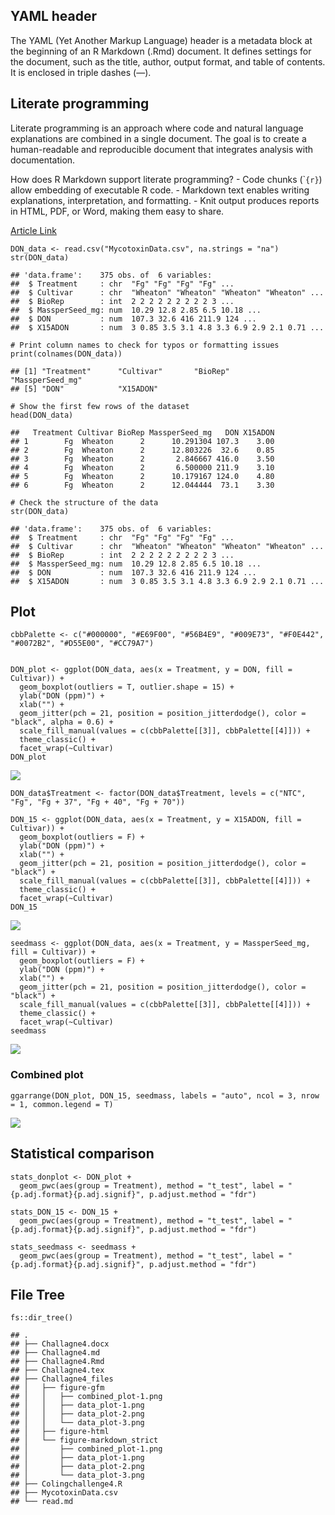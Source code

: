 ## **YAML header**

The YAML (Yet Another Markup Language) header is a metadata block at the
beginning of an R Markdown (.Rmd) document. It defines settings for the
document, such as the title, author, output format, and table of
contents. It is enclosed in triple dashes (—).

## **Literate programming**

Literate programming is an approach where code and natural language
explanations are combined in a single document. The goal is to create a
human-readable and reproducible document that integrates analysis with
documentation.

How does R Markdown support literate programming? - Code chunks
(\``{r}`) allow embedding of executable R code. - Markdown text enables
writing explanations, interpretation, and formatting. - Knit output
produces reports in HTML, PDF, or Word, making them easy to share.

[Article Link](https://pubmed.ncbi.nlm.nih.gov/34587775/)

    DON_data <- read.csv("MycotoxinData.csv", na.strings = "na")
    str(DON_data)

    ## 'data.frame':    375 obs. of  6 variables:
    ##  $ Treatment     : chr  "Fg" "Fg" "Fg" "Fg" ...
    ##  $ Cultivar      : chr  "Wheaton" "Wheaton" "Wheaton" "Wheaton" ...
    ##  $ BioRep        : int  2 2 2 2 2 2 2 2 2 3 ...
    ##  $ MassperSeed_mg: num  10.29 12.8 2.85 6.5 10.18 ...
    ##  $ DON           : num  107.3 32.6 416 211.9 124 ...
    ##  $ X15ADON       : num  3 0.85 3.5 3.1 4.8 3.3 6.9 2.9 2.1 0.71 ...

    # Print column names to check for typos or formatting issues
    print(colnames(DON_data))

    ## [1] "Treatment"      "Cultivar"       "BioRep"         "MassperSeed_mg"
    ## [5] "DON"            "X15ADON"

    # Show the first few rows of the dataset
    head(DON_data)

    ##   Treatment Cultivar BioRep MassperSeed_mg   DON X15ADON
    ## 1        Fg  Wheaton      2      10.291304 107.3    3.00
    ## 2        Fg  Wheaton      2      12.803226  32.6    0.85
    ## 3        Fg  Wheaton      2       2.846667 416.0    3.50
    ## 4        Fg  Wheaton      2       6.500000 211.9    3.10
    ## 5        Fg  Wheaton      2      10.179167 124.0    4.80
    ## 6        Fg  Wheaton      2      12.044444  73.1    3.30

    # Check the structure of the data
    str(DON_data)

    ## 'data.frame':    375 obs. of  6 variables:
    ##  $ Treatment     : chr  "Fg" "Fg" "Fg" "Fg" ...
    ##  $ Cultivar      : chr  "Wheaton" "Wheaton" "Wheaton" "Wheaton" ...
    ##  $ BioRep        : int  2 2 2 2 2 2 2 2 2 3 ...
    ##  $ MassperSeed_mg: num  10.29 12.8 2.85 6.5 10.18 ...
    ##  $ DON           : num  107.3 32.6 416 211.9 124 ...
    ##  $ X15ADON       : num  3 0.85 3.5 3.1 4.8 3.3 6.9 2.9 2.1 0.71 ...

## **Plot**

    cbbPalette <- c("#000000", "#E69F00", "#56B4E9", "#009E73", "#F0E442", "#0072B2", "#D55E00", "#CC79A7")


    DON_plot <- ggplot(DON_data, aes(x = Treatment, y = DON, fill = Cultivar)) +
      geom_boxplot(outliers = T, outlier.shape = 15) +
      ylab("DON (ppm)") +
      xlab("") +
      geom_jitter(pch = 21, position = position_jitterdodge(), color = "black", alpha = 0.6) + 
      scale_fill_manual(values = c(cbbPalette[[3]], cbbPalette[[4]])) +
      theme_classic() +
      facet_wrap(~Cultivar)
    DON_plot

![](Challagne4_files/figure-markdown_strict/data_plot-1.png)

    DON_data$Treatment <- factor(DON_data$Treatment, levels = c("NTC", "Fg", "Fg + 37", "Fg + 40", "Fg + 70"))

    DON_15 <- ggplot(DON_data, aes(x = Treatment, y = X15ADON, fill = Cultivar)) +
      geom_boxplot(outliers = F) +
      ylab("DON (ppm)") +
      xlab("") +
      geom_jitter(pch = 21, position = position_jitterdodge(), color = "black") + 
      scale_fill_manual(values = c(cbbPalette[[3]], cbbPalette[[4]])) +
      theme_classic() +
      facet_wrap(~Cultivar)
    DON_15

![](Challagne4_files/figure-markdown_strict/data_plot-2.png)

    seedmass <- ggplot(DON_data, aes(x = Treatment, y = MassperSeed_mg, fill = Cultivar)) +
      geom_boxplot(outliers = F) +
      ylab("DON (ppm)") +
      xlab("") +
      geom_jitter(pch = 21, position = position_jitterdodge(), color = "black") + 
      scale_fill_manual(values = c(cbbPalette[[3]], cbbPalette[[4]])) +
      theme_classic() +
      facet_wrap(~Cultivar)
    seedmass

![](Challagne4_files/figure-markdown_strict/data_plot-3.png)

### **Combined plot**

    ggarrange(DON_plot, DON_15, seedmass, labels = "auto", ncol = 3, nrow = 1, common.legend = T)

![](Challagne4_files/figure-markdown_strict/combined_plot-1.png)

## **Statistical comparison**

    stats_donplot <- DON_plot + 
      geom_pwc(aes(group = Treatment), method = "t_test", label = "{p.adj.format}{p.adj.signif}", p.adjust.method = "fdr")

    stats_DON_15 <- DON_15 + 
      geom_pwc(aes(group = Treatment), method = "t_test", label = "{p.adj.format}{p.adj.signif}", p.adjust.method = "fdr")

    stats_seedmass <- seedmass + 
      geom_pwc(aes(group = Treatment), method = "t_test", label = "{p.adj.format}{p.adj.signif}", p.adjust.method = "fdr")

## **File Tree**

    fs::dir_tree()

    ## .
    ## ├── Challagne4.docx
    ## ├── Challagne4.md
    ## ├── Challagne4.Rmd
    ## ├── Challagne4.tex
    ## ├── Challagne4_files
    ## │   ├── figure-gfm
    ## │   │   ├── combined_plot-1.png
    ## │   │   ├── data_plot-1.png
    ## │   │   ├── data_plot-2.png
    ## │   │   └── data_plot-3.png
    ## │   ├── figure-html
    ## │   └── figure-markdown_strict
    ## │       ├── combined_plot-1.png
    ## │       ├── data_plot-1.png
    ## │       ├── data_plot-2.png
    ## │       └── data_plot-3.png
    ## ├── Colingchallenge4.R
    ## ├── MycotoxinData.csv
    ## └── read.md
